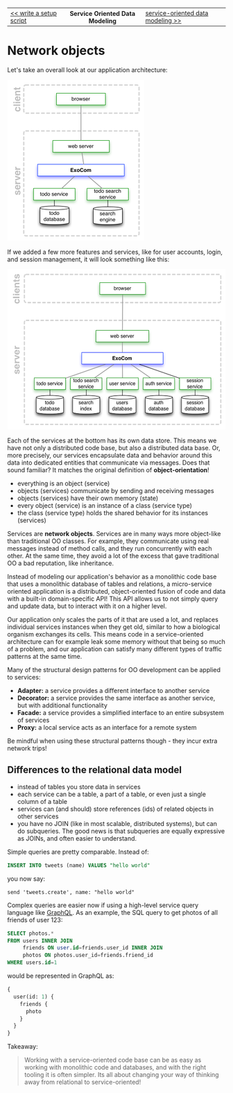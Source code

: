 <table>
  <tr>
    <td><a href="16_write_setup_scripts.md">&lt;&lt; write a setup script</a></td>
    <th>Service Oriented Data Modeling</th>
    <td><a href="15_migration_scripts.md">service-oriented data modeling &gt;&gt;</a></td>
  </tr>
</table>


# Network objects

Let's take an overall look at our application architecture:

<img src="17_architecture.png" width="316" height="372">

If we added a few more features and services,
like for user accounts, login, and session management,
it will look something like this:

<img src="17_architecture_full.png" width="538" height="370">

Each of the services at the bottom has its own data store.
This means we have not only a distributed code base,
but also a distributed data base.
Or, more precisely, our services encapsulate
data and behavior around this data
into dedicated entities
that communicate via messages.
Does that sound familiar?
It matches the original definition of __object-orientation__!
* everything is an object (service)
* objects (services) communicate by sending and receiving messages
* objects (services) have their own memory (state)
* every object (service) is an instance of a class (service type)
* the class (service type) holds the shared behavior for its instances (services)

Services are __network objects__.
Services are in many ways more object-like than traditional OO classes.
For example,
they communicate using real messages instead of method calls,
and they run concurrently with each other.
At the same time,
they avoid a lot of the excess that gave traditional OO a bad reputation,
like inheritance.

Instead of modeling our application's behavior as a monolithic code base
that uses a monolithic database of tables and relations,
a micro-service oriented application
is a distributed, object-oriented fusion of code and data
with a built-in domain-specific API!
This API allows us to not simply query and update data,
but to interact with it on a higher level.

Our application only scales the parts of it that are used a lot,
and replaces individual services instances when they get old,
similar to how a biological organism exchanges its cells.
This means code in a service-oriented architecture
can for example leak some memory without that being so much of a problem,
and our application can satisfy many different types of traffic patterns at the same time.

Many of the structural design patterns for OO development can be applied to services:
* __Adapter:__ a service provides a different interface to another service
* __Decorator:__ a service provides the same interface as another service, but with additional functionality
* __Facade:__ a service provides a simplified interface to an entire subsystem of services
* __Proxy:__ a local service acts as an interface for a remote system

Be mindful when using these structural patterns though - they incur extra network trips!


## Differences to the relational data model

* instead of tables you store data in services
* each service can be a table, a part of a table, or even just a single column of a table
* services can (and should) store references (ids) of related objects in other services
* you have no JOIN (like in most scalable, distributed systems),
  but can do subqueries.
  The good news is that subqueries are equally expressive as JOINs,
  and often easier to understand.


Simple queries are pretty comparable. Instead of:

```sql
INSERT INTO tweets (name) VALUES "hello world"
```

you now say:

```livescript
send 'tweets.create', name: "hello world"
```

Complex queries are easier now if using a high-level service query language like
[GraphQL](https://facebook.github.io/react/blog/2015/05/01/graphql-introduction.html).
As an example, the SQL query to get photos of all friends of user 123:

```sql
SELECT photos.*
FROM users INNER JOIN
     friends ON user.id=friends.user_id INNER JOIN
     photos ON photos.user_id=friends.friend_id
WHERE users.id=1
```

would be represented in GraphQL as:

```graphql
{
  user(id: 1) {
    friends {
      photo
    }
  }
}
```

Takeaway:

> Working with a service-oriented code base
> can be as easy as working with monolithic code and databases,
> and with the right tooling it is often simpler.
> Its all about changing your way of thinking
> away from relational to service-oriented!


